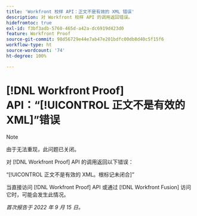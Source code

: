 ```yaml
---
title: 'Workfront 校样 API：正文不是有效的 XML 错误'
description: 对 Workfront 校样 API 的调用返回错误。
hidefromtoc: true
exl-id: f3bf3adb-5760-465d-a42a-dc6919d423d0
feature: Workfront Proof
source-git-commit: 98d56729e44e7ab47e201bdfc00db8d40c5f15f6
workflow-type: ht
source-wordcount: '74'
ht-degree: 100%

---
```


# [!DNL Workfront Proof] API：“[!UICONTROL 正文不是有效的 XML]”错误

<!--On WFP and WFF TOCs-->

>[!NOTE]
>
>由于无法重现，此问题已关闭。

对 [!DNL Workfront Proof] API 的调用返回以下错误：

“[!UICONTROL 正文不是有效的 XML。根标记未闭合]”

当直接访问 [!DNL Workfront Proof] API 或通过 [!DNL Workfront Fusion] 访问它时，可能会发生此情况。

_首次报告于 2022 年 9 月 15 日。_
